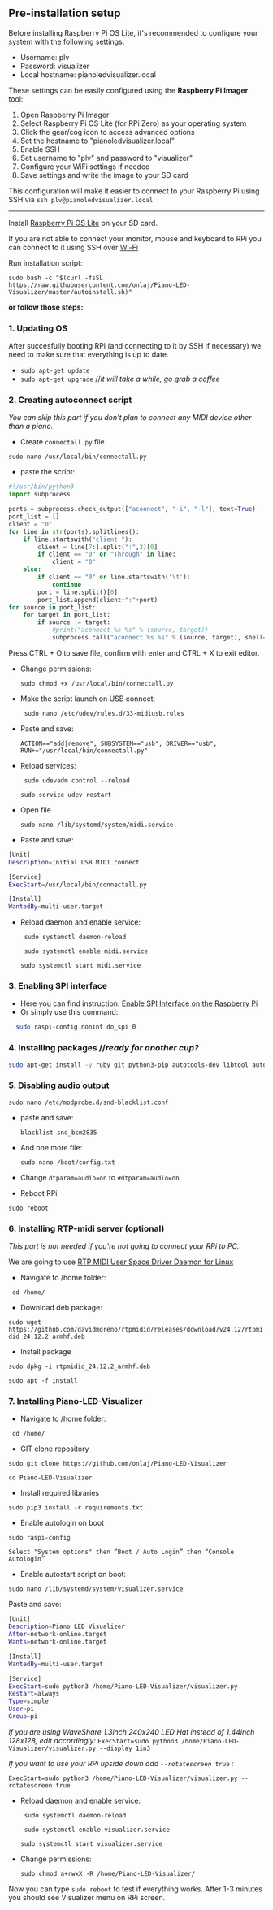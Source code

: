 ## Pre-installation setup

Before installing Raspberry Pi OS Lite, it's recommended to configure your system with the following settings:
- Username: plv
- Password: visualizer
- Local hostname: pianoledvisualizer.local

These settings can be easily configured using the **Raspberry Pi Imager** tool:
1. Open Raspberry Pi Imager
2. Select Raspberry Pi OS Lite (for RPi Zero) as your operating system
3. Click the gear/cog icon to access advanced options
4. Set the hostname to "pianoledvisualizer.local"
5. Enable SSH
6. Set username to "plv" and password to "visualizer"
7. Configure your WiFi settings if needed
8. Save settings and write the image to your SD card

This configuration will make it easier to connect to your Raspberry Pi using SSH via `ssh plv@pianoledvisualizer.local`

---

Install [Raspberry Pi OS Lite](https://www.raspberrypi.org/software/) on your SD card.

If you are not able to connect your monitor, mouse and keyboard to RPi you can connect to it using SSH over [Wi-Fi](https://github.com/onlaj/Piano-LED-Visualizer/blob/master/Docs/wifi_setup.md)

Run installation script:

`sudo bash -c "$(curl -fsSL https://raw.githubusercontent.com/onlaj/Piano-LED-Visualizer/master/autoinstall.sh)"`

**or follow those steps:**
 
### 1. **Updating OS** 
After succesfully booting RPi (and connecting to it by SSH if necessary) we need to make sure that everything is up to date.
- `sudo apt-get update`
- `sudo apt-get upgrade` //*it will take a while, go grab a coffee*


### 2. **Creating autoconnect script** ### 
*You can skip this part if you don't plan to connect any MIDI device other than a piano.*
- Create `connectall.py` file

 `sudo nano /usr/local/bin/connectall.py`
- paste the script:
```python
#!/usr/bin/python3
import subprocess

ports = subprocess.check_output(["aconnect", "-i", "-l"], text=True)
port_list = []
client = "0"
for line in str(ports).splitlines():
    if line.startswith("client "):
        client = line[7:].split(":",2)[0]
        if client == "0" or "Through" in line:
            client = "0"
    else:
        if client == "0" or line.startswith('\t'):
            continue
        port = line.split()[0]
        port_list.append(client+":"+port)
for source in port_list:
    for target in port_list:
        if source != target:
            #print("aconnect %s %s" % (source, target))
            subprocess.call("aconnect %s %s" % (source, target), shell=True)
```
Press CTRL + O to save file, confirm with enter and CTRL + X to exit editor.
- Change permissions:

    `sudo chmod +x /usr/local/bin/connectall.py`

- Make the script launch on USB connect:

   ` sudo nano /etc/udev/rules.d/33-midiusb.rules`

- Paste and save:

    `ACTION=="add|remove", SUBSYSTEM=="usb", DRIVER=="usb", RUN+="/usr/local/bin/connectall.py"  `

- Reload services:

   ` sudo udevadm control --reload`

    `sudo service udev restart`
- Open file

    `sudo nano /lib/systemd/system/midi.service`
- Paste and save:
```bash
[Unit]
Description=Initial USB MIDI connect

[Service]
ExecStart=/usr/local/bin/connectall.py

[Install]
WantedBy=multi-user.target
```

- Reload daemon and enable service:

   ` sudo systemctl daemon-reload`
   
   ` sudo systemctl enable midi.service`
    
   `sudo systemctl start midi.service`
    

###  3. **Enabling SPI interface** ### 
 - Here you can find instruction: [Enable SPI Interface on the Raspberry Pi](https://www.raspberrypi-spy.co.uk/2014/08/enabling-the-spi-interface-on-the-raspberry-pi/)
 - Or simply use this command:

```bash
  sudo raspi-config nonint do_spi 0
```

### 4. **Installing packages** //*ready for another cup?* ### 

```bash
sudo apt-get install -y ruby git python3-pip autotools-dev libtool autoconf libasound2 libavahi-client3 libavahi-common3 libc6 libfmt9 libgcc-s1 libstdc++6 python3 libopenblas-dev libavahi-client-dev libasound2-dev libusb-dev libdbus-1-dev libglib2.0-dev libudev-dev libical-dev libreadline-dev libatlas-base-dev libopenjp2-7 libtiff6 libjack0 libjack-dev fonts-freefont-ttf gcc make build-essential scons swig abcmidi
```


### 5. **Disabling audio output** ### 

    sudo nano /etc/modprobe.d/snd-blacklist.conf
- paste and save:

    `blacklist snd_bcm2835`
- And one more file:

    `sudo nano /boot/config.txt`
- Change `dtparam=audio=on` to `#dtparam=audio=on`

- Reboot RPi

`sudo reboot`


### 6. **Installing RTP-midi server** (optional) ### 
*This part is not needed if you're not going to connect your RPi to PC.*

We are going to use  [RTP MIDI User Space Driver Daemon for Linux](https://github.com/davidmoreno/rtpmidid/releases)
- Navigate to /home folder:

` cd /home/`   

- Download deb package:


`sudo wget https://github.com/davidmoreno/rtpmidid/releases/download/v24.12/rtpmidid_24.12.2_armhf.deb`
- Install package

`sudo dpkg -i rtpmidid_24.12.2_armhf.deb`

`sudo apt -f install`

### 7. **Installing Piano-LED-Visualizer** ###
- Navigate to /home folder:

` cd /home/`

- GIT clone repository

`sudo git clone https://github.com/onlaj/Piano-LED-Visualizer`

`cd Piano-LED-Visualizer`
- Install required libraries

`sudo pip3 install -r requirements.txt`
- Enable autologin on boot

`sudo raspi-config`

`Select "System options" then “Boot / Auto Login” then “Console Autologin” `
- Enable autostart script on boot:

`sudo nano /lib/systemd/system/visualizer.service`

Paste and save:

```bash
[Unit]
Description=Piano LED Visualizer
After=network-online.target
Wants=network-online.target

[Install]
WantedBy=multi-user.target

[Service]
ExecStart=sudo python3 /home/Piano-LED-Visualizer/visualizer.py
Restart=always
Type=simple
User=pi
Group=pi
```

*If you are using WaveShare 1.3inch 240x240 LED Hat instead of 1.44inch 128x128, edit accordingly:*
`ExecStart=sudo python3 /home/Piano-LED-Visualizer/visualizer.py --display 1in3`

*If you want to use your RPi upside down add `--rotatescreen true` :*

`ExecStart=sudo python3 /home/Piano-LED-Visualizer/visualizer.py --rotatescreen true`

- Reload daemon and enable service:

   ` sudo systemctl daemon-reload`
   
   ` sudo systemctl enable visualizer.service`
    
   `sudo systemctl start visualizer.service`


- Change permissions:

  `sudo chmod a+rwxX -R /home/Piano-LED-Visualizer/`

Now you can type `sudo reboot` to test if everything works. After 1-3 minutes you should see Visualizer menu on RPi screen.
